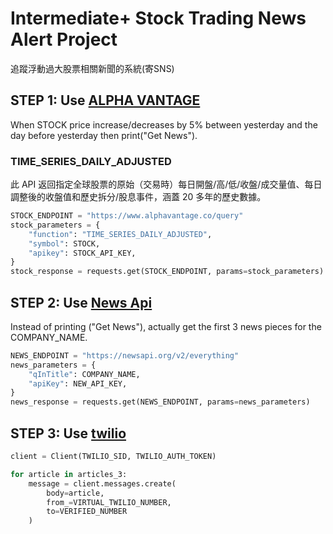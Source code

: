 # Intermediate+ Stock Trading News Alert Project

追蹤浮動過大股票相關新聞的系統(寄SNS)

## STEP 1: Use [ALPHA VANTAGE](https://www.alphavantage.co/)

When STOCK price increase/decreases by 5% between yesterday and the day before yesterday then print("Get News").

### TIME_SERIES_DAILY_ADJUSTED

此 API 返回指定全球股票的原始（交易時）每日開盤/高/低/收盤/成交量值、每日調整後的收盤值和歷史拆分/股息事件，涵蓋 20 多年的歷史數據。

```python
STOCK_ENDPOINT = "https://www.alphavantage.co/query"
stock_parameters = {
    "function": "TIME_SERIES_DAILY_ADJUSTED",
    "symbol": STOCK,
    "apikey": STOCK_API_KEY,
}
stock_response = requests.get(STOCK_ENDPOINT, params=stock_parameters)
```

## STEP 2: Use [News Api](https://newsapi.org/)

Instead of printing ("Get News"), actually get the first 3 news pieces for the COMPANY_NAME.

```python
NEWS_ENDPOINT = "https://newsapi.org/v2/everything"
news_parameters = {
    "qInTitle": COMPANY_NAME,
    "apiKey": NEW_API_KEY,
}
news_response = requests.get(NEWS_ENDPOINT, params=news_parameters)
```

## STEP 3: Use [twilio](https://www.twilio.com/try-twilio)

```python
client = Client(TWILIO_SID, TWILIO_AUTH_TOKEN)

for article in articles_3:
    message = client.messages.create(
        body=article,
        from_=VIRTUAL_TWILIO_NUMBER,
        to=VERIFIED_NUMBER
    )
```